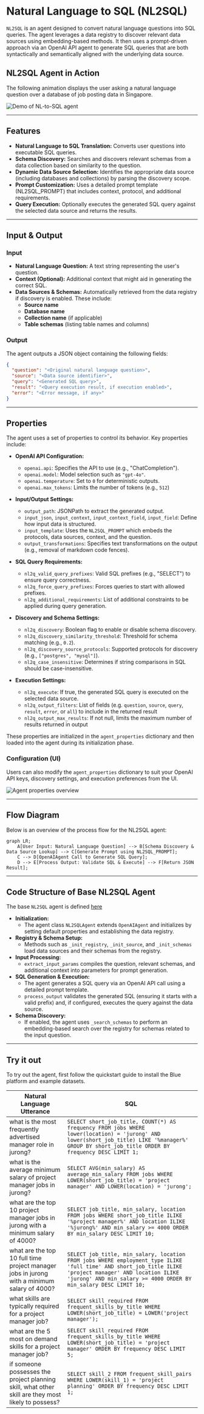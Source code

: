 # Natural Language to SQL (NL2SQL)

`NL2SQL` is an agent designed to convert natural language questions into SQL queries. The agent leverages a data registry to discover relevant data sources using embedding-based methods. It then uses a prompt-driven approach via an OpenAI API agent to generate SQL queries that are both syntactically and semantically aligned with the underlying data source.

## NL2SQL Agent in Action

The following animation displays the user asking a natural language question over a database of job posting data in Singapore. 

![Demo of NL-to-SQL agent](/docs/images/blue-zero-nl2sql.gif)

---

## Features

- **Natural Language to SQL Translation:** Converts user questions into executable SQL queries.
- **Schema Discovery:** Searches and discovers relevant schemas from a data collection based on similarity to the question.
- **Dynamic Data Source Selection:** Identifies the appropriate data source (including databases and collections) by parsing the discovery scope.
- **Prompt Customization:** Uses a detailed prompt template (NL2SQL_PROMPT) that includes context, protocol, and additional requirements.
- **Query Execution:** Optionally executes the generated SQL query against the selected data source and returns the results.

---

## Input & Output

### Input

- **Natural Language Question:** A text string representing the user's question.
- **Context (Optional):** Additional context that might aid in generating the correct SQL.
- **Data Sources & Schemas:** Automatically retrieved from the data registry if discovery is enabled. These include:
  - **Source name**
  - **Database name**
  - **Collection name** (if applicable)
  - **Table schemas** (listing table names and columns)

### Output

The agent outputs a JSON object containing the following fields:

```json
{
  "question": "<Original natural language question>",
  "source": "<Data source identifier>",
  "query": "<Generated SQL query>",
  "result": "<Query execution result, if execution enabled>",
  "error": "<Error message, if any>"
}
```

---

## Properties

The agent uses a set of properties to control its behavior. Key properties include:

- **OpenAI API Configuration:**
  - `openai.api`: Specifies the API to use (e.g., "ChatCompletion").
  - `openai.model`: Model selection such as `"gpt-4o"`.
  - `openai.temperature`: Set to `0` for deterministic outputs.
  - `openai.max_tokens`: Limits the number of tokens (e.g., `512`)
 

- **Input/Output Settings:**
  - `output_path`: JSONPath to extract the generated output.
  - `input_json`, `input_context`, `input_context_field`, `input_field`: Define how input data is structured.
  - `input_template`: Uses the `NL2SQL_PROMPT` which embeds the protocols, data sources, context, and the question.
  - `output_transformations`: Specifies text transformations on the output (e.g., removal of markdown code fences).
  
- **SQL Query Requirements:**
  - `nl2q_valid_query_prefixes`: Valid SQL prefixes (e.g., "SELECT") to ensure query correctness.
  - `nl2q_force_query_prefixes`: Forces queries to start with allowed prefixes.
  - `nl2q_additional_requirements`: List of additional constraints to be applied during query generation.

- **Discovery and Schema Settings:**
  - `nl2q_discovery`: Boolean flag to enable or disable schema discovery.
  - `nl2q_discovery_similarity_threshold`: Threshold for schema matching (e.g., `0.2`).
  - `nl2q_discovery_source_protocols`: Supported protocols for discovery (e.g., `["postgres", "mysql"]`).
  - `nl2q_case_insensitive`: Determines if string comparisons in SQL should be case-insensitive.

- **Execution Settings:**
  - `nl2q_execute`: If true, the generated SQL query is executed on the selected data source.
  - `nl2q_output_filters`: List of fields (e.g. `question`, `source`, `query`, `result`, `error`, or `all`) to include in the returned result
  - `nl2q_output_max_results`: If not null, limits the maximum number of results returned in output

These properties are initialized in the `agent_properties` dictionary and then loaded into the agent during its initialization phase.

### Configuration (UI)

Users can also modify the `agent_properties` dictionary to suit your OpenAI API keys, discovery settings, and execution preferences from the UI. 

![Agent properties overview](/docs/images/nl2sql-agent-properties.gif)

---

## Flow Diagram

Below is an overview of the process flow for the NL2SQL agent:

```mermaid
graph LR;
    A[User Input: Natural Language Question] --> B[Schema Discovery & Data Source Lookup] --> C[Generate Prompt using NL2SQL_PROMPT];
    C --> D[OpenAIAgent Call to Generate SQL Query];
    D --> E[Process Output: Validate SQL & Execute] --> F[Return JSON Result];
```

---

## Code Structure of Base NL2SQL Agent

The base `NL2SQL` agent is defined [here](https://github.com/rit-git/blue/blob/dev/lib/blue/agents/nl2q.py)

- **Initialization:**
  - The agent class `NL2SQLAgent` extends `OpenAIAgent` and initializes by setting default properties and establishing the data registry.
- **Registry & Schema Setup:**
  - Methods such as `_init_registry`, `_init_source`, and `_init_schemas` load data sources and their schemas from the registry.
- **Input Processing:**
  - `extract_input_params` compiles the question, relevant schemas, and additional context into parameters for prompt generation.
- **SQL Generation & Execution:**
  - The agent generates a SQL query via an OpenAI API call using a detailed prompt template.
  - `process_output` validates the generated SQL (ensuring it starts with a valid prefix) and, if configured, executes the query against the data source.
- **Schema Discovery:**
  - If enabled, the agent uses `_search_schemas` to perform an embedding-based search over the registry for schemas related to the input question.

---

## Try it out

To try out the agent, first follow the quickstart guide to install the Blue platform and example datasets.

| **Natural Language Utterance** | **SQL** |
|--------------------------------|---------|
| what is the most frequently advertised manager role in jurong? | ```SELECT short_job_title, COUNT(*) AS frequency FROM jobs WHERE lower(location) = 'jurong' AND lower(short_job_title) LIKE '%manager%' GROUP BY short_job_title ORDER BY frequency DESC LIMIT 1;``` |
| what is the average minimum salary of project manager jobs in jurong? | ```SELECT AVG(min_salary) AS average_min_salary FROM jobs WHERE LOWER(short_job_title) = 'project manager' AND LOWER(location) = 'jurong';``` |
| what are the top 10 project manager jobs in jurong with a minimum salary of 4000? | ```SELECT job_title, min_salary, location FROM jobs WHERE short_job_title ILIKE '%project manager%' AND location ILIKE '%jurong%' AND min_salary >= 4000 ORDER BY min_salary DESC LIMIT 10;``` |
| what are the top 10 full time project manager jobs in jurong with a minimum salary of 4000? | ```SELECT job_title, min_salary, location FROM jobs WHERE employment_type ILIKE 'full time' AND short_job_title ILIKE 'project manager' AND location ILIKE 'jurong' AND min_salary >= 4000 ORDER BY min_salary DESC LIMIT 10;``` |
| what skills are typically required for a project manager job? | ```SELECT skill_required FROM frequent_skills_by_title WHERE LOWER(short_job_title) = LOWER('project manager');``` |
| what are the 5 most on demand skills for a project manager job? | ```SELECT skill_required FROM frequent_skills_by_title WHERE LOWER(short_job_title) = 'project manager' ORDER BY frequency DESC LIMIT 5;``` |
| if someone possesses the project planning skill, what other skill are they most likely to possess? | ```SELECT skill_2 FROM frequent_skill_pairs WHERE LOWER(skill_1) = 'project planning' ORDER BY frequency DESC LIMIT 1;``` |
